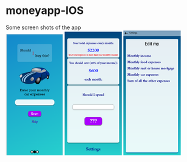 # moneyapp-IOS
Some screen shots of the app\
<img src="preview1.PNG" width="30%">
<img src="preview2.PNG" width="30%">
<img src="preview3.PNG" width="30%">
